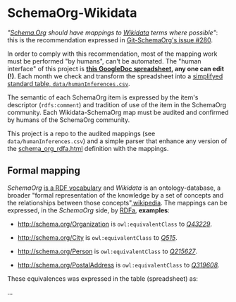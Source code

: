 SchemaOrg-Wikidata 
==================

*"[Schema.Org](http://www.Schema.Org) should have mappings to [Wikidata](https://www.wikidata.org) terms where possible"*: this is the recommendation expressed in [Git-SchemaOrg's issue #280](https://github.com/schemaorg/schemaorg/issues/280).

In order to comply with this recommendation, most of the mapping work must be performed "by humans", can't be automated. The "human interface" of this project is **[this GoogleDoc spreadsheet](https://docs.google.com/spreadsheets/d/1KeTSrVjSHRfVRwSgg6-LN0pu6nVre7cspUrkf_gfMm8/), any one can edit (!)**. Each month we check and transform the spreadsheet into a [simplifyed standard table, `data/humanInferences.csv`](https://github.com/ppKrauss/schemaOrg-wikidata/blob/master/data/humanInferences.csv).

The semantic of each SchemaOrg item is expressed by the item's descriptor (`rdfs:comment`) and tradition of use of the item in the SchemaOrg community. Each Wikidata-SchemaOrg map must be audited and confirmed by humans of the SchemaOrg community.

This project is a repo to the audited mappings (see `data/humanInferences.csv`) and a simple parser that enhance any version of the [schema_org_rdfa.html](http://schema.org/docs/schema_org_rdfa.html) definition with the mappings. 


## Formal mapping ##
*SchemaOrg* [is a RDF vocabulary](http://lov.okfn.org/dataset/lov/vocabs) and *Wikidata* is an ontology-database, a broader "formal representation of the knowledge by a set of concepts and the relationships between those concepts",[wikipedia](https://en.wikipedia.org/wiki/Ontology_(information_science)). The mappings can be expressed, in the *SchemaOrg* side, by [RDFa](https://en.wikipedia.org/wiki/RDFa#HTML.2BRDFa), **examples**:

* http://schema.org/Organization  is `owl:equivalentClass`  to *[Q43229](https://www.wikidata.org/wiki/Q43229)*.

* http://schema.org/City is `owl:equivalentClass`  to  *[Q515](https://www.wikidata.org/wiki/Q515)*.

* http://schema.org/Person is `owl:equivalentClass`  to *[Q215627](https://www.wikidata.org/wiki/Q215627)*.

* http://schema.org/PostalAddress is `owl:equivalentClass`  to  *[Q319608](https://www.wikidata.org/wiki/Q319608)*.

These equivalences was expressed in the table (spreadsheet) as:

...



